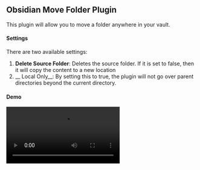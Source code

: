 ## Obsidian Move Folder Plugin

This plugin will allow you to move a folder anywhere in your vault.

#### Settings

There are two available settings:

1. __Delete Source Folder__: Deletes the source folder. If it is set to false, then it will copy the content to a new location
2. __ Local Only__: By setting this to true, the plugin will not go over parent directories beyond the current directory.

#### Demo

![](Untilted.mov)
